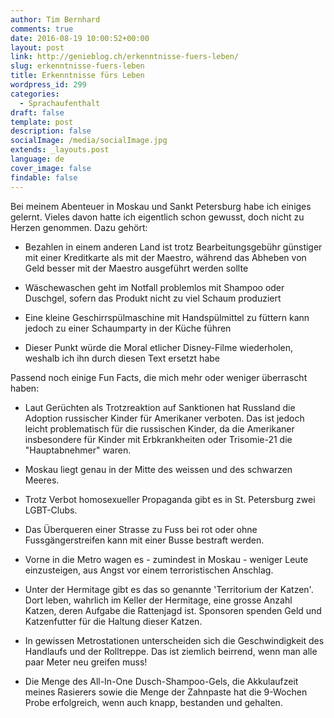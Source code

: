 ```yaml
---
author: Tim Bernhard
comments: true
date: 2016-08-19 10:00:52+00:00
layout: post
link: http://genieblog.ch/erkenntnisse-fuers-leben/
slug: erkenntnisse-fuers-leben
title: Erkenntnisse fürs Leben
wordpress_id: 299
categories:
  - Sprachaufenthalt
draft: false
template: post
description: false
socialImage: /media/socialImage.jpg
extends: _layouts.post
language: de
cover_image: false
findable: false
---
```


Bei meinem Abenteuer in Moskau und Sankt Petersburg habe ich einiges gelernt. Vieles davon hatte ich eigentlich schon gewusst, doch nicht zu Herzen genommen. Dazu gehört:



  * Bezahlen in einem anderen Land ist trotz Bearbeitungsgebühr günstiger mit einer Kreditkarte als mit der Maestro, während das Abheben von Geld besser mit der Maestro ausgeführt werden sollte


  * Wäschewaschen geht im Notfall problemlos mit Shampoo oder Duschgel, sofern das Produkt nicht zu viel Schaum produziert


  * Eine kleine Geschirrspülmaschine mit Handspülmittel zu füttern kann jedoch zu einer Schaumparty in der Küche führen


  * Dieser Punkt würde die Moral etlicher Disney-Filme wiederholen, weshalb ich ihn durch diesen Text ersetzt habe


Passend noch einige Fun Facts, die mich mehr oder weniger überrascht haben:

  * Laut Gerüchten als Trotzreaktion auf Sanktionen hat Russland die Adoption russischer Kinder für Amerikaner verboten. Das ist jedoch leicht problematisch für die russischen Kinder, da die Amerikaner insbesondere für Kinder mit Erbkrankheiten oder Trisomie-21 die "Hauptabnehmer" waren.

  * Moskau liegt genau in der Mitte des weissen und des schwarzen Meeres.


  * Trotz Verbot homosexueller Propaganda gibt es in St. Petersburg zwei LGBT-Clubs.


  * Das Überqueren einer Strasse zu Fuss bei rot oder ohne Fussgängerstreifen kann mit einer Busse bestraft werden.


  * Vorne in die Metro wagen es - zumindest in Moskau - weniger Leute einzusteigen, aus Angst vor einem terroristischen Anschlag.


  * Unter der Hermitage gibt es das so genannte 'Territorium der Katzen'. Dort leben, wahrlich im Keller der Hermitage, eine grosse Anzahl Katzen, deren Aufgabe die Rattenjagd ist. Sponsoren spenden Geld und Katzenfutter für die Haltung dieser Katzen.


  * In gewissen Metrostationen unterscheiden sich die Geschwindigkeit des Handlaufs und der Rolltreppe. Das ist ziemlich beirrend, wenn man alle paar Meter neu greifen muss!


  * Die Menge des All-In-One Dusch-Shampoo-Gels, die Akkulaufzeit meines Rasierers sowie die Menge der Zahnpaste hat die 9-Wochen Probe erfolgreich, wenn auch knapp, bestanden und gehalten.

